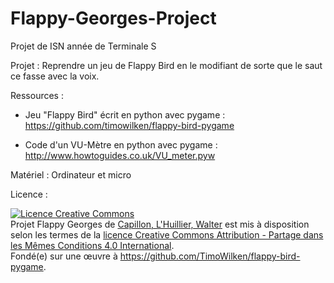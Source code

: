 # Flappy-Georges-Project
Projet de ISN année de Terminale S


Projet : Reprendre un jeu de Flappy Bird en le modifiant de sorte que le saut ce fasse avec la voix.


Ressources :
- Jeu "Flappy Bird" écrit en python avec pygame : https://github.com/timowilken/flappy-bird-pygame

- Code d'un VU-Mètre en python avec pygame : http://www.howtoguides.co.uk/VU_meter.pyw


Matériel :
Ordinateur et micro

Licence :

<a rel="license" href="http://creativecommons.org/licenses/by-sa/4.0/"><img alt="Licence Creative Commons" style="border-width:0" src="https://i.creativecommons.org/l/by-sa/4.0/88x31.png" /></a><br /><span xmlns:dct="http://purl.org/dc/terms/" href="http://purl.org/dc/dcmitype/InteractiveResource" property="dct:title" rel="dct:type">Projet Flappy Georges</span> de <a xmlns:cc="http://creativecommons.org/ns#" href="https://github.com/leonardcapillon/Flappy-Georges-Project" property="cc:attributionName" rel="cc:attributionURL">Capillon, L'Huillier, Walter</a> est mis à disposition selon les termes de la <a rel="license" href="http://creativecommons.org/licenses/by-sa/4.0/">licence Creative Commons Attribution -  Partage dans les Mêmes Conditions 4.0 International</a>.<br />Fondé(e) sur une œuvre à <a xmlns:dct="http://purl.org/dc/terms/" href="https://github.com/TimoWilken/flappy-bird-pygame" rel="dct:source">https://github.com/TimoWilken/flappy-bird-pygame</a>.
